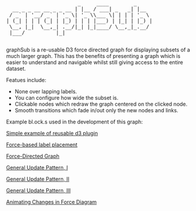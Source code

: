 <pre>
                       _     ____        _     
  __ _ _ __ __ _ _ __ | |__ / ___| _   _| |__  
 / _` | '__/ _` | '_ \| '_ \\___ \| | | | '_ \ 
| (_| | | | (_| | |_) | | | |___) | |_| | |_) |
 \__, |_|  \__,_| .__/|_| |_|____/ \__,_|_.__/ 
 |___/          |_|                            

</pre>

graphSub is a re-usable D3 force directed graph for displaying
subsets of a much larger graph. This has the benefits of presenting
a graph which is easier to understand and navigable whilst still 
giving access to the entire dataset.

Featues include:
* None over lapping labels.
* You can configure how wide the subset is.
* Clickable nodes which redraw the graph centered on the clicked node.
* Smooth transitions which fade in/out only the new nodes and links. 

Example bl.ock.s used in the development of this graph:

[Simple example of reusable d3 plugin](http://bl.ocks.org/cpbotha/5073718)

[Force-based label placement](http://bl.ocks.org/MoritzStefaner/1377729)

[Force-Directed Graph](http://bl.ocks.org/mbostock/4062045)

[General Update Pattern, I](http://bl.ocks.org/mbostock/3808218)

[General Update Pattern, II](http://bl.ocks.org/mbostock/3808221)

[General Update Pattern, III](http://bl.ocks.org/mbostock/3808234)

[Animating Changes in Force Diagram](http://bl.ocks.org/ericcoopey/6c602d7cb14b25c179a4)